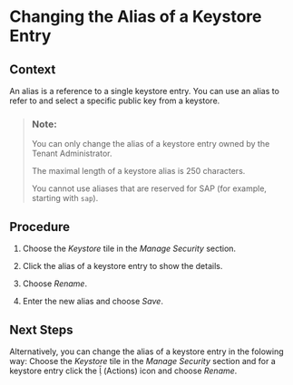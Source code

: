 <!-- loio72b0f8800a1e4176bafb65aade753f96 -->

<link rel="stylesheet" type="text/css" href="../css/sap-icons.css"/>

# Changing the Alias of a Keystore Entry



## Context

An alias is a reference to a single keystore entry. You can use an alias to refer to and select a specific public key from a keystore.

> ### Note:  
> You can only change the alias of a keystore entry owned by the Tenant Administrator.
> 
> The maximal length of a keystore alias is 250 characters.
> 
> You cannot use aliases that are reserved for SAP \(for example, starting with `sap`\).



## Procedure

1.  Choose the *Keystore* tile in the *Manage Security* section.

2.  Click the alias of a keystore entry to show the details.

3.  Choose *Rename*.

4.  Enter the new alias and choose *Save*.




<a name="loio72b0f8800a1e4176bafb65aade753f96__postreq_ctc_24q_3cb"/>

## Next Steps

Alternatively, you can change the alias of a keystore entry in the folowing way: Choose the *Keystore* tile in the *Manage Security* section and for a keystore entry click the <span class="SAP-icons-V5"></span> \(Actions\) icon and choose *Rename*.


